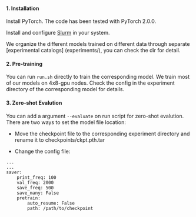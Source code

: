 #### 1. Installation

Install PyTorch. The code has been tested with PyTorch 2.0.0.

Install and configure [Slurm](https://slurm.schedmd.com/) in your system.

We organize the different models trained on different data through separate [experimental catalogs] (experiments/), you can check the dir for detail.

#### 2. Pre-training

You can run `run.sh` directly to train the corresponding model. We train most of our models on 4x8-gpu nodes. Check the config in the experiment directory of the corresponding model for details.

#### 3. Zero-shot Evalution

You can add a argument `--evaluate` on run script for zero-shot evalution. There are two ways to set the model file location:


+ Move the checkpoint file to the corresponding experiment directory and rename it to checkpoints/ckpt.pth.tar

+ Change the config file:  

```
...
...
saver:
    print_freq: 100
    val_freq: 2000
    save_freq: 500
    save_many: False
    pretrain:
        auto_resume: False
        path: /path/to/checkpoint
```
